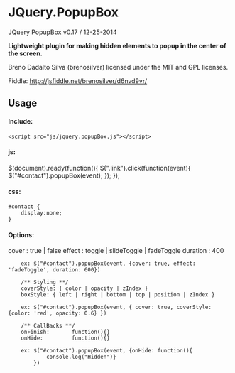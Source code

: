 JQuery.PopupBox
===============
JQuery PopupBox v0.17 / 12-25-2014  
  
<strong>Lightweight plugin for making hidden elements to popup in the center of the screen.</strong>  
  
Breno Dadalto Silva (brenosilver) licensed under the MIT and GPL licenses.

Fiddle:
http://jsfiddle.net/brenosilver/d6nvd9vr/

<h2>Usage</h2>

<h4>Include:</h4>

	<script src="js/jquery.popupBox.js"></script>

<h4>js:</h4>
	$(document).ready(function(){
		$(".link").click(function(event){
			$("#contact").popupBox(event);
		});
	});
	
<h4>css:</h4>

	#contact {
		display:none;
	}
		
<h4>Options:</h4>
		cover : true | false
		effect : toggle | slideToggle | fadeToggle
		duration : 400
		
		ex: $("#contact").popupBox(event, {cover: true, effect: 'fadeToggle', duration: 600})
		
		/** Styling **/
		coverStyle: { color | opacity | zIndex }
		boxStyle: { left | right | bottom | top | position | zIndex }
		
		ex: $("#contact").popupBox(event, { cover: true, coverStyle:{color: 'red', opacity: 0.6} })
		
		/** CallBacks **/
		onFinish:       function(){}
		onHide:       	function(){}
		
		ex: $("#contact").popupBox(event, {onHide: function(){
				console.log("Hidden")}
	  	    })
